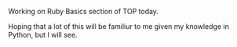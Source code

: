 Working on Ruby Basics section of TOP today.

Hoping that a lot of this will be familiur to me given my knowledge in Python, but I will see.

